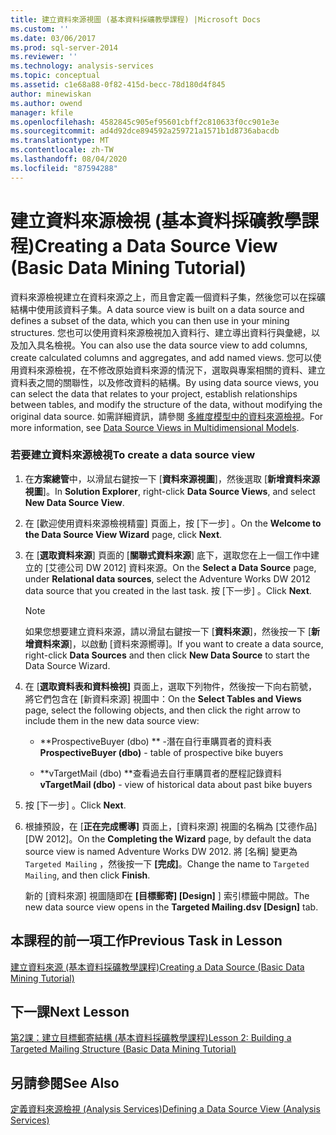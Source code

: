 ```yaml
---
title: 建立資料來源視圖 (基本資料採礦教學課程) |Microsoft Docs
ms.custom: ''
ms.date: 03/06/2017
ms.prod: sql-server-2014
ms.reviewer: ''
ms.technology: analysis-services
ms.topic: conceptual
ms.assetid: c1e68a88-0f82-415d-becc-78d180d4f845
author: minewiskan
ms.author: owend
manager: kfile
ms.openlocfilehash: 4582845c905ef95601cbff2c810633f0cc901e3e
ms.sourcegitcommit: ad4d92dce894592a259721a1571b1d8736abacdb
ms.translationtype: MT
ms.contentlocale: zh-TW
ms.lasthandoff: 08/04/2020
ms.locfileid: "87594288"
---
```

# <a name="creating-a-data-source-view-basic-data-mining-tutorial"></a><span data-ttu-id="80bbf-102">建立資料來源檢視 (基本資料採礦教學課程)</span><span class="sxs-lookup"><span data-stu-id="80bbf-102">Creating a Data Source View (Basic Data Mining Tutorial)</span></span>
  <span data-ttu-id="80bbf-103">資料來源檢視建立在資料來源之上，而且會定義一個資料子集，然後您可以在採礦結構中使用該資料子集。</span><span class="sxs-lookup"><span data-stu-id="80bbf-103">A data source view is built on a data source and defines a subset of the data, which you can then use in your mining structures.</span></span> <span data-ttu-id="80bbf-104">您也可以使用資料來源檢視加入資料行、建立導出資料行與彙總，以及加入具名檢視。</span><span class="sxs-lookup"><span data-stu-id="80bbf-104">You can also use the data source view to add columns, create calculated columns and aggregates, and add named views.</span></span> <span data-ttu-id="80bbf-105">您可以使用資料來源檢視，在不修改原始資料來源的情況下，選取與專案相關的資料、建立資料表之間的關聯性，以及修改資料的結構。</span><span class="sxs-lookup"><span data-stu-id="80bbf-105">By using data source views, you can select the data that relates to your project, establish relationships between tables, and modify the structure of the data, without modifying the original data source.</span></span> <span data-ttu-id="80bbf-106">如需詳細資訊，請參閱 [多維度模型中的資料來源檢視](https://docs.microsoft.com/analysis-services/multidimensional-models/data-source-views-in-multidimensional-models)。</span><span class="sxs-lookup"><span data-stu-id="80bbf-106">For more information, see [Data Source Views in Multidimensional Models](https://docs.microsoft.com/analysis-services/multidimensional-models/data-source-views-in-multidimensional-models).</span></span>  
  
### <a name="to-create-a-data-source-view"></a><span data-ttu-id="80bbf-107">若要建立資料來源檢視</span><span class="sxs-lookup"><span data-stu-id="80bbf-107">To create a data source view</span></span>  
  
1.  <span data-ttu-id="80bbf-108">在**方案總管**中，以滑鼠右鍵按一下 [**資料來源視圖**]，然後選取 [**新增資料來源視圖**]。</span><span class="sxs-lookup"><span data-stu-id="80bbf-108">In **Solution Explorer**, right-click **Data Source Views**, and select **New Data Source View**.</span></span>  
  
2.  <span data-ttu-id="80bbf-109">在 [歡迎使用資料來源檢視精靈]  頁面上，按 [下一步] 。</span><span class="sxs-lookup"><span data-stu-id="80bbf-109">On the **Welcome to the Data Source View Wizard** page, click **Next**.</span></span>  
  
3.  <span data-ttu-id="80bbf-110">在 [**選取資料來源**] 頁面的 [**關聯式資料來源**] 底下，選取您在上一個工作中建立的 [艾德公司 DW 2012] 資料來源。</span><span class="sxs-lookup"><span data-stu-id="80bbf-110">On the **Select a Data Source** page, under **Relational data sources**, select the Adventure Works DW 2012 data source that you created in the last task.</span></span> <span data-ttu-id="80bbf-111">按 [下一步] 。</span><span class="sxs-lookup"><span data-stu-id="80bbf-111">Click **Next**.</span></span>  
  
    > [!NOTE]  
    >  <span data-ttu-id="80bbf-112">如果您想要建立資料來源，請以滑鼠右鍵按一下 [**資料來源**]，然後按一下 [**新增資料來源**]，以啟動 [資料來源嚮導]。</span><span class="sxs-lookup"><span data-stu-id="80bbf-112">If you want to create a data source, right-click **Data Sources** and then click **New Data Source** to start the Data Source Wizard.</span></span>  
  
4.  <span data-ttu-id="80bbf-113">在 [**選取資料表和資料檢視]** 頁面上，選取下列物件，然後按一下向右箭號，將它們包含在 [新資料來源] 視圖中：</span><span class="sxs-lookup"><span data-stu-id="80bbf-113">On the **Select Tables and Views** page, select the following objects, and then click the right arrow to include them in the new data source view:</span></span>  
  
    -   <span data-ttu-id="80bbf-114">\*\*ProspectiveBuyer (dbo) \*\* -潛在自行車購買者的資料表</span><span class="sxs-lookup"><span data-stu-id="80bbf-114">**ProspectiveBuyer (dbo)** - table of prospective bike buyers</span></span>  
  
    -   <span data-ttu-id="80bbf-115">\*\*vTargetMail (dbo) \*\*查看過去自行車購買者的歷程記錄資料</span><span class="sxs-lookup"><span data-stu-id="80bbf-115">**vTargetMail (dbo)** - view of historical data about past bike buyers</span></span>  
  
5.  <span data-ttu-id="80bbf-116">按 [下一步] 。</span><span class="sxs-lookup"><span data-stu-id="80bbf-116">Click **Next**.</span></span>  
  
6.  <span data-ttu-id="80bbf-117">根據預設，在 [**正在完成嚮導]** 頁面上，[資料來源] 視圖的名稱為 [艾德作品] [DW 2012]。</span><span class="sxs-lookup"><span data-stu-id="80bbf-117">On the **Completing the Wizard** page, by default the data source view is named Adventure Works DW 2012.</span></span> <span data-ttu-id="80bbf-118">將 [名稱] 變更為 `Targeted Mailing` ，然後按一下 **[完成]**。</span><span class="sxs-lookup"><span data-stu-id="80bbf-118">Change the name to `Targeted Mailing`, and then click **Finish**.</span></span>  
  
     <span data-ttu-id="80bbf-119">新的 [資料來源] 視圖隨即在 **[目標郵寄] [Design]** ] 索引標籤中開啟。</span><span class="sxs-lookup"><span data-stu-id="80bbf-119">The new data source view opens in the **Targeted Mailing.dsv [Design]** tab.</span></span>  
  
## <a name="previous-task-in-lesson"></a><span data-ttu-id="80bbf-120">本課程的前一項工作</span><span class="sxs-lookup"><span data-stu-id="80bbf-120">Previous Task in Lesson</span></span>  
 [<span data-ttu-id="80bbf-121">建立資料來源 &#40;基本資料採礦教學課程&#41;</span><span class="sxs-lookup"><span data-stu-id="80bbf-121">Creating a Data Source &#40;Basic Data Mining Tutorial&#41;</span></span>](../../2014/tutorials/creating-a-data-source-basic-data-mining-tutorial.md)  
  
## <a name="next-lesson"></a><span data-ttu-id="80bbf-122">下一課</span><span class="sxs-lookup"><span data-stu-id="80bbf-122">Next Lesson</span></span>  
 [<span data-ttu-id="80bbf-123">第2課：建立目標郵寄結構 &#40;基本資料採礦教學課程&#41;</span><span class="sxs-lookup"><span data-stu-id="80bbf-123">Lesson 2: Building a Targeted Mailing Structure &#40;Basic Data Mining Tutorial&#41;</span></span>](../../2014/tutorials/lesson-2-building-a-targeted-mailing-structure-basic-data-mining-tutorial.md)  
  
## <a name="see-also"></a><span data-ttu-id="80bbf-124">另請參閱</span><span class="sxs-lookup"><span data-stu-id="80bbf-124">See Also</span></span>  
 [<span data-ttu-id="80bbf-125">定義資料來源檢視 &#40;Analysis Services&#41;</span><span class="sxs-lookup"><span data-stu-id="80bbf-125">Defining a Data Source View &#40;Analysis Services&#41;</span></span>](https://docs.microsoft.com/analysis-services/multidimensional-models/defining-a-data-source-view-analysis-services)  
  
  
